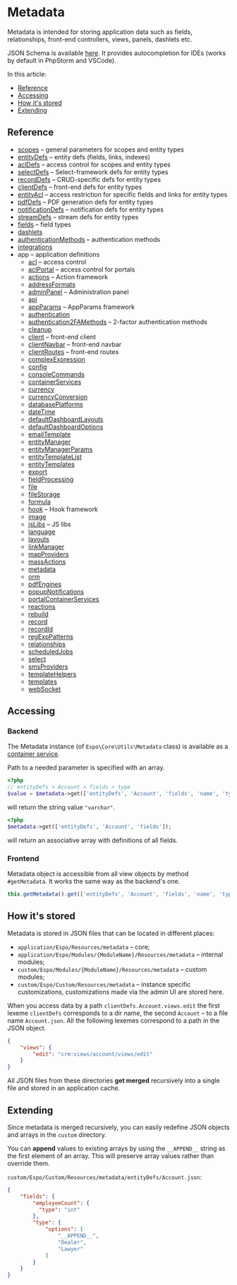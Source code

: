 # Metadata

Metadata is intended for storing application data such as fields, relationships, front-end controllers, views, panels, dashlets etc.

JSON Schema is available [here](https://github.com/espocrm/espocrm/tree/master/schema/metadata). It provides autocompletion for IDEs (works by default in PhpStorm and VSCode).

In this article:

* [Reference](#reference)
* [Accessing](#accessing)
* [How it's stored](#how-its-stored)
* [Extending](#extending)

## Reference

* [scopes](metadata/scopes.md) – general parameters for scopes and entity types
* [entityDefs](metadata/entity-defs.md) – entity defs (fields, links, indexes)
* [aclDefs](metadata/acl-defs.md) – access control for scopes and entity types
* [selectDefs](metadata/select-defs.md) – Select-framework defs for entity types
* [recordDefs](metadata/record-defs.md) – CRUD-specific defs for entity types
* [clientDefs](metadata/client-defs.md) – front-end defs for entity types
* [entityAcl](metadata/entity-acl.md) – access restriction for specific fields and links for entity types
* [pdfDefs](metadata/pdf-defs.md) – PDF generation defs for entity types
* [notificationDefs](metadata/notification-defs.md) – notification defs for entity types
* [streamDefs](metadata/stream-defs.md) – stream defs for entity types
* [fields](metadata/fields.md) – field types
* [dashlets](metadata/dashlets.md)
* [authenticationMethods](metadata/authentication-methods.md) – authentication methods
* [integrations](metadata/integrations.md)
* app – application definitions
  * [acl](metadata/app-acl.md) – access control
  * [aclPortal](metadata/app-acl-portal.md) – access control for portals
  * [actions](metadata/app-actions.md) – Action framework
  * [addressFormats](metadata/app-address-formats.md)
  * [adminPanel](metadata/app-admin-panel.md) – Administration panel
  * [api](metadata/app-api.md)
  * [appParams](metadata/app-app-params.md) – AppParams framework
  * [authentication](metadata/app-authentication.md)
  * [authentication2FAMethods](metadata/app-authentication-2fa-methods.md) – 2-factor authentication methods
  * [cleanup](metadata/app-cleanup.md)
  * [client](metadata/app-client.md) – front-end client
  * [clientNavbar](metadata/app-client-navbar.md) – front-end navbar
  * [clientRoutes](metadata/app-client-routes.md) – front-end routes
  * [complexExpression](metadata/app-complex-expression.md)
  * [config](metadata/app-config.md)
  * [consoleCommands](metadata/app-console-commands.md)
  * [containerServices](metadata/app-container-services.md)
  * [currency](metadata/app-currency.md)
  * [currencyConversion](metadata/app-currency-conversion.md)
  * [databasePlatforms](metadata/app-database-platforms.md)
  * [dateTime](metadata/app-date-time.md)
  * [defaultDashboardLayouts](metadata/app-default-dashboard-layouts.md)
  * [defaultDashboardOptions](metadata/app-default-dashboard-options.md)
  * [emailTemplate](metadata/app-email-template.md)
  * [entityManager](metadata/app-entity-manager.md)
  * [entityManagerParams](metadata/app-entity-manager-params.md)
  * [entityTemplateList](metadata/app-entity-template-list.md)
  * [entityTemplates](metadata/app-entity-templates.md)
  * [export](metadata/app-export.md)
  * [fieldProcessing](metadata/app-field-processing.md)
  * [file](metadata/app-file.md)
  * [fileStorage](metadata/app-file-storage.md)
  * [formula](metadata/app-formula.md)
  * [hook](metadata/app-hook.md) – Hook framework
  * [image](metadata/app-image.md)
  * [jsLibs](metadata/app-js-libs.md) – JS libs
  * [language](metadata/app-language.md)
  * [layouts](metadata/app-layouts.md)
  * [linkManager](metadata/app-link-manager.md)
  * [mapProviders](metadata/app-map-providers.md)
  * [massActions](metadata/app-mass-actions.md)
  * [metadata](metadata/app-metadata.md)
  * [orm](metadata/app-orm.md)
  * [pdfEngines](metadata/app-pdf-engines.md)
  * [popupNotifications](metadata/app-popup-notifications.md)
  * [portalContainerServices](metadata/app-portal-container-services.md)
  * [reactions](metadata/app-reactions.md)
  * [rebuild](metadata/app-rebuild.md)
  * [record](metadata/app-record.md)
  * [recordId](metadata/app-record-id.md)
  * [regExpPatterns](metadata/app-reg-exp-patterns.md)
  * [relationships](metadata/app-relationships.md)
  * [scheduledJobs](metadata/app-scheduled-jobs.md)
  * [select](metadata/app-select.md)
  * [smsProviders](metadata/app-sms-providers.md)
  * [templateHelpers](metadata/app-template-helpers.md)
  * [templates](metadata/app-templates.md)
  * [webSocket](metadata/app-web-socket.md)


## Accessing

### Backend

The Metadata instance (of `Espo\Core\Utils\Metadata` class) is available as a [container service](di.md).

Path to a needed parameter is specified with an array.

```php
<?php
// entityDefs > Account > fields > type
$value = $metadata->get(['entityDefs', 'Account', 'fields', 'name', 'type']);
```
will return the string value `"varchar"`.

```php
<?php
$metadata->get(['entityDefs', 'Account', 'fields']);
```
will return an associative array with definitions of all fields.


### Frontend

Metadata object is accessible from all view objects by method `#getMetadata`. It works the same way as the backend's one.

```js
this.getMetadata().get(['entityDefs', 'Account', 'fields', 'name', 'type']);
```


## How it's stored

Metadata is stored in JSON files that can be located in different places:

* `application/Espo/Resources/metadata` – core;
* `application/Espo/Modules/{ModuleName}/Resources/metadata` – internal modules;
* `custom/Espo/Modules/{ModuleName}/Resources/metadata` – custom modules;
* `custom/Espo/Custom/Resources/metadata` – instance specific customizations, customizations made via the admin UI are stored here.

When you access data by a path `clientDefs.Account.views.edit` the first lexeme `clientDefs` corresponds to a dir name, the second `Account` – to a file name `Account.json`. All the following lexemes correspond to a path in the JSON object.

```json
{
    "views": {
        "edit": "crm:views/account/views/edit" 
    }
}
```

All JSON files from these directories **get merged** recursively into a single file and stored in an application cache. 

## Extending

Since metadata is merged recursively, you can easily redefine JSON objects and arrays in the `custom` directory.

You can **append** values to existing arrays by using the `__APPEND__` string as the first element of an array. This will preserve array values rather than override them.

`custom/Espo/Custom/Resources/metadata/entityDefs/Account.json`:

```json
{
    "fields": {
        "employeeCount": {
          "type": "int"
        },
        "type": {
            "options": [
                "__APPEND__",
                "Dealer",
                "Lawyer"
            ]
        }
    }
}
```
